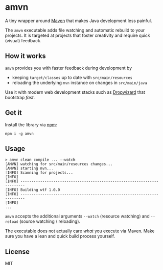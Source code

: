 # amvn

A tiny wrapper around [Maven](https://maven.apache.org/) that makes Java development less painful.

The `amvn` executable adds file watching and automatic rebuild to your projects. It is targeted at projects that foster creativity and require quick (visual) feedback.


## How it works

`amvn` provides you with faster feedback during development by

* keeping `target/classes` up to date with `src/main/resources`
* reloading the underlying `mvn` instance on changes in `src/main/java`

Use it with modern web development stacks such as [Dropwizard](https://dropwizard.github.io/dropwizard/) that bootstrap _fast_.


## Get it

Install the library via [npm](https://www.npmjs.com/):

```
npm i -g amvn
```


## Usage

```
> amvn clean compile ... --watch
[AMVN] watching for src/main/resources changes...
[AMVN] starting mvn...
[INFO] Scanning for projects...
[INFO]
[INFO] ------------------------------------------------------------------------
[INFO] Building wtf 1.0.0
[INFO] ------------------------------------------------------------------------
[INFO]
...
```

`amvn` accepts the additional arguments `--watch` (resource watching) and `--reload` (source watching / reloading).

The executable does not actually care _what_ you execute via Maven. Make sure you have a lean and quick build process yourself.


## License

MIT
